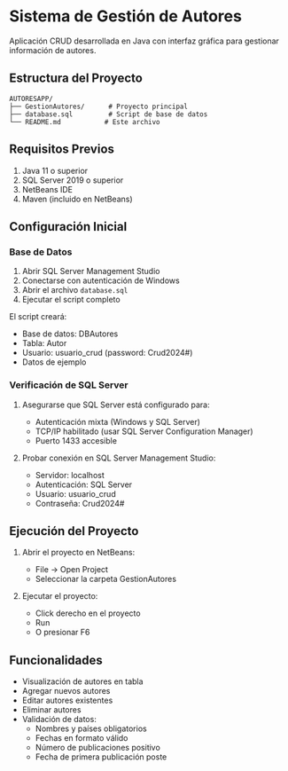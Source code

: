 # Sistema de Gestión de Autores

Aplicación CRUD desarrollada en Java con interfaz gráfica para gestionar información de autores.

## Estructura del Proyecto
```
AUTORESAPP/
├── GestionAutores/      # Proyecto principal
├── database.sql         # Script de base de datos
└── README.md           # Este archivo
```

## Requisitos Previos

1. Java 11 o superior
2. SQL Server 2019 o superior
3. NetBeans IDE
4. Maven (incluido en NetBeans)

## Configuración Inicial

### Base de Datos
1. Abrir SQL Server Management Studio
2. Conectarse con autenticación de Windows
3. Abrir el archivo `database.sql`
4. Ejecutar el script completo

El script creará:
- Base de datos: DBAutores
- Tabla: Autor
- Usuario: usuario_crud (password: Crud2024#)
- Datos de ejemplo

### Verificación de SQL Server
1. Asegurarse que SQL Server está configurado para:
   - Autenticación mixta (Windows y SQL Server)
   - TCP/IP habilitado (usar SQL Server Configuration Manager)
   - Puerto 1433 accesible

2. Probar conexión en SQL Server Management Studio:
   - Servidor: localhost
   - Autenticación: SQL Server
   - Usuario: usuario_crud
   - Contraseña: Crud2024#

## Ejecución del Proyecto

1. Abrir el proyecto en NetBeans:
   - File -> Open Project
   - Seleccionar la carpeta GestionAutores

2. Ejecutar el proyecto:
   - Click derecho en el proyecto
   - Run
   - O presionar F6

## Funcionalidades

- Visualización de autores en tabla
- Agregar nuevos autores
- Editar autores existentes
- Eliminar autores
- Validación de datos:
  - Nombres y países obligatorios
  - Fechas en formato válido
  - Número de publicaciones positivo
  - Fecha de primera publicación poste